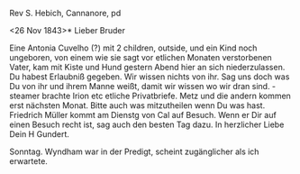 Rev S. Hebich, Cannanore, pd

 <26 Nov 1843>*
Lieber Bruder

Eine Antonia Cuvelho (?) mit 2 children, outside, und ein Kind noch ungeboren, von einem wie sie sagt vor etlichen Monaten verstorbenen Vater, kam mit Kiste und Hund gestern Abend hier an sich niederzulassen. Du habest Erlaubniß gegeben. Wir wissen nichts von ihr. Sag uns doch was Du von ihr und ihrem Manne weißt, damit wir wissen wo wir dran sind. - steamer brachte Irion etc etliche Privatbriefe. Metz und die andern kommen erst nächsten Monat. Bitte auch was mitzutheilen wenn Du was hast. Friedrich Müller kommt am Dienstg von Cal auf Besuch. Wenn er Dir auf einen Besuch recht ist, sag auch den besten Tag dazu. In herzlicher Liebe
 Dein H Gundert.

Sonntag.
Wyndham war in der Predigt, scheint zugänglicher als ich erwartete. 
